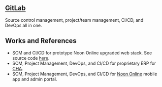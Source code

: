 ## [GitLab](https://gitlab.com/)

Source control management, project/team management, CI/CD, and DevOps all in one.

## Works and References

- SCM and CI/CD for prototype Noon Online upgraded web stack. See source code [here](https://gitlab.com/rahimy.hamza/noon-trunk).
- SCM, Project Management, DevOps, and CI/CD for proprietary ERP for [CHA](https://cha-net.org/index.php?lang=en).
- SCM, Project Management, DevOps, and CI/CD for [Noon Online](https://play.google.com/store/apps/details?id=com.app.training24.noon) mobile app and admin portal.

